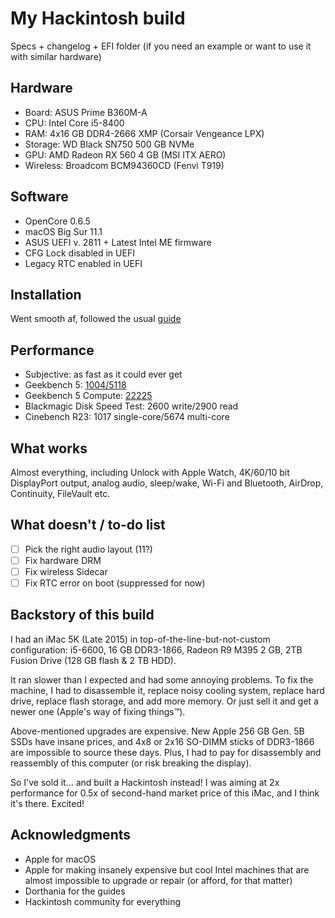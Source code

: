 # My Hackintosh build
Specs + changelog + EFI folder (if you need an example or want to use it with similar hardware)

## Hardware
- Board: ASUS Prime B360M-A
- CPU: Intel Core i5-8400
- RAM: 4x16 GB DDR4-2666 XMP (Corsair Vengeance LPX)
- Storage: WD Black SN750 500 GB NVMe
- GPU: AMD Radeon RX 560 4 GB (MSI ITX AERO)
- Wireless: Broadcom BCM94360CD (Fenvi T919) 

## Software
- OpenCore 0.6.5
- macOS Big Sur 11.1
- ASUS UEFI v. 2811 + Latest Intel ME firmware
- CFG Lock disabled in UEFI
- Legacy RTC enabled in UEFI

## Installation
Went smooth af, followed the usual [guide](https://dortania.github.io/OpenCore-Install-Guide/)

## Performance
- Subjective: as fast as it could ever get
- Geekbench 5: [1004/5118](https://browser.geekbench.com/v5/cpu/5450060)
- Geekbench 5 Compute: [22225](https://browser.geekbench.com/v5/compute/2179427)
- Blackmagic Disk Speed Test: 2600 write/2900 read
- Cinebench R23: 1017 single-core/5674 multi-core

## What works 
Almost everything, including Unlock with Apple Watch, 4K/60/10 bit DisplayPort output, analog audio, sleep/wake, Wi-Fi and Bluetooth, AirDrop, Continuity, FileVault etc.

## What doesn't / to-do list
- [ ] Pick the right audio layout (11?)
- [ ] Fix hardware DRM
- [ ] Fix wireless Sidecar
- [ ] Fix RTC error on boot (suppressed for now)

## Backstory of this build
I had an iMac 5K (Late 2015) in top-of-the-line-but-not-custom configuration: i5-6600, 16 GB DDR3-1866, Radeon R9 M395 2 GB, 2TB Fusion Drive (128 GB flash & 2 TB HDD).

It ran slower than I expected and had some annoying problems. To fix the machine, I had to disassemble it, replace noisy cooling system, replace hard drive, replace flash storage, and add more memory. Or just sell it and get a newer one (Apple's way of fixing things™).

Above-mentioned upgrades are expensive. New Apple 256 GB Gen. 5B SSDs have insane prices, and 4x8 or 2x16 SO-DIMM sticks of DDR3-1866 are impossible to source these days. Plus, I had to pay for disassembly and reassembly of this computer (or risk breaking the display). 

So I've sold it... and built a Hackintosh instead! I was aiming at 2x performance for 0.5x of second-hand market price of this iMac, and I think it's there. Excited! 

## Acknowledgments
* Apple for macOS
* Apple for making insanely expensive but cool Intel machines that are almost impossible to upgrade or repair (or afford, for that matter)
* Dorthania for the guides
* Hackintosh community for everything